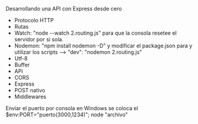 Desarrollando una API con Express desde cero

- Protocolo HTTP
- Rutas
- Watch: "node --watch 2.routing.js" para que la consola resetee el servidor por si sola. 
- Nodemon: "npm install nodemon -D" y modificar el package.json para y utilizar los scripts --> "dev": "nodemon 2.routing.js" 
- Utf-8
- Buffer
- APi
- CORS
- Express
- POST nativo
- Middlewares

Enviar el puerto por consola en Windows se coloca el $env:PORT="puerto(3000,1234)"; node "archivo"